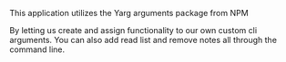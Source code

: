 This application utilizes the Yarg arguments package from NPM

By letting us create and assign functionality to our own custom cli arguments.
You can also add read list and remove notes all through the command line.